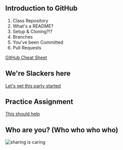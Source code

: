 
## Introduction to GitHub
1. Class Repository
2. What's a README?
3. Setup & Cloning?!?
4. Branches
5. You've been Committed
6. Pull Requests

[GitHub Cheat Sheet](https://services.github.com/on-demand/downloads/github-git-cheat-sheet.pdf)

## We're Slackers here
[Let's get this party started](https://opim3224.slack.com)

## Practice Assignment
[This should help](https://www.markdownguide.org/cheat-sheet/)

## Who are you? (Who who who who)
![sharing is caring](https://media.giphy.com/media/HouaI4pOOIXq8/200.gif)
